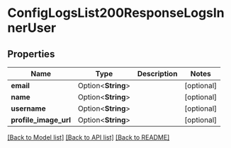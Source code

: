 # ConfigLogsList200ResponseLogsInnerUser

## Properties

Name | Type | Description | Notes
------------ | ------------- | ------------- | -------------
**email** | Option<**String**> |  | [optional]
**name** | Option<**String**> |  | [optional]
**username** | Option<**String**> |  | [optional]
**profile_image_url** | Option<**String**> |  | [optional]

[[Back to Model list]](../README.md#documentation-for-models) [[Back to API list]](../README.md#documentation-for-api-endpoints) [[Back to README]](../README.md)



